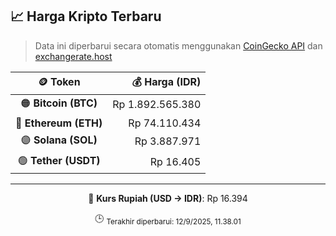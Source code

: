 

<!-- HARGA_KRIPTO -->
## 📈 Harga Kripto Terbaru

> Data ini diperbarui secara otomatis menggunakan [CoinGecko API](https://www.coingecko.com/) dan [exchangerate.host](https://exchangerate.host/)

<div align="center">

| 🪙 Token | 💰 Harga (IDR) |
|:------:|---------------:|
| 🟠 **Bitcoin (BTC)**   | Rp 1.892.565.380 |
| 🔵 **Ethereum (ETH)**  | Rp 74.110.434 |
| 🟣 **Solana (SOL)**    | Rp 3.887.971 |
| 🟢 **Tether (USDT)**   | Rp 16.405 |

---

💱 **Kurs Rupiah (USD → IDR)**: Rp 16.394

🕒 <sub>Terakhir diperbarui: 12/9/2025, 11.38.01</sub>

</div>
<!-- /HARGA_KRIPTO -->